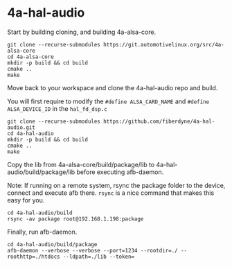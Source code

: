 # 4a-hal-audio

Start by building cloning, and building 4a-alsa-core.

```
git clone --recurse-submodules https://git.automotivelinux.org/src/4a-alsa-core
cd 4a-alsa-core
mkdir -p build && cd build
cmake ..
make
```

Move back to your workspace and clone the 4a-hal-audio repo and build.

You will first require to modify the ```#define ALSA_CARD_NAME``` and ```#define ALSA_DEVICE_ID``` in the ```hal_fd_dsp.c``` 

```
git clone --recurse-submodules https://github.com/fiberdyne/4a-hal-audio.git
cd 4a-hal-audio
mkdir -p build && cd build
cmake ..
make
```


Copy the lib from 4a-alsa-core/build/package/lib to 4a-hal-audio/build/package/lib before executing afb-daemon.

Note: If running on a remote system, rsync the package folder to the device, connect and execute afb there. ```rsync``` is a nice command that makes this easy for you.

```
cd 4a-hal-audio/build
rsync -av package root@192.168.1.198:package
```

Finally, run afb-daemon.

```
cd 4a-hal-audio/build/package
afb-daemon --verbose --verbose --port=1234 --rootdir=./ --roothttp=./htdocs --ldpath=./lib --token=
```
